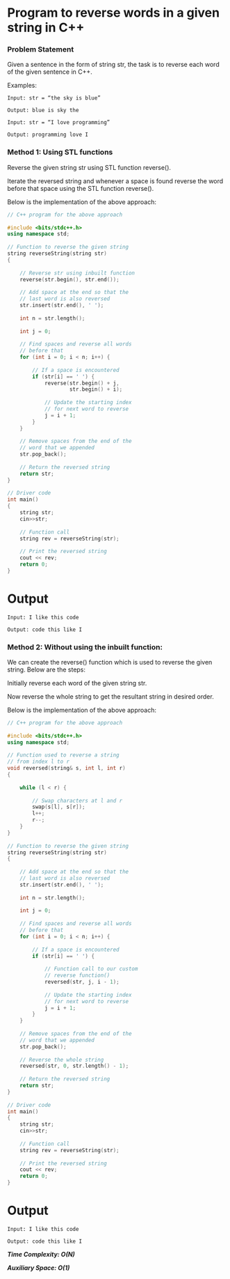 # Program to reverse words in a given string in C++

### Problem Statement
Given a sentence in the form of string str, the task is to reverse each word of the given sentence in C++. 

Examples: 
``` 
Input: str = “the sky is blue” 

Output: blue is sky the

Input: str = “I love programming” 

Output: programming love I 
``` 
 
### Method 1: Using STL functions  

Reverse the given string str using STL function reverse().

Iterate the reversed string and whenever a space is found reverse 
the word before that space using the STL function reverse().

Below is the implementation of the above approach:

``` C++
// C++ program for the above approach
 
#include <bits/stdc++.h>
using namespace std;
 
// Function to reverse the given string
string reverseString(string str)
{
 
    // Reverse str using inbuilt function
    reverse(str.begin(), str.end());
 
    // Add space at the end so that the
    // last word is also reversed
    str.insert(str.end(), ' ');
 
    int n = str.length();
 
    int j = 0;
 
    // Find spaces and reverse all words
    // before that
    for (int i = 0; i < n; i++) {
 
        // If a space is encountered
        if (str[i] == ' ') {
            reverse(str.begin() + j,
                    str.begin() + i);
 
            // Update the starting index
            // for next word to reverse
            j = i + 1;
        }
    }
 
    // Remove spaces from the end of the
    // word that we appended
    str.pop_back();
 
    // Return the reversed string
    return str;
}
 
// Driver code
int main()
{
    string str;
	cin>>str;
 
    // Function call
    string rev = reverseString(str);
 
    // Print the reversed string
    cout << rev;
    return 0;
}
``` 
# Output
``` 
Input: I like this code

Output: code this like I
```

### Method 2: Without using the inbuilt function:

 We can create the reverse() function which is used to reverse the given string. Below are the steps:  

Initially reverse each word of the given string str.

Now reverse the whole string to get the resultant string in desired order.

Below is the implementation of the above approach:
 
``` C++
// C++ program for the above approach
 
#include <bits/stdc++.h>
using namespace std;
 
// Function used to reverse a string
// from index l to r
void reversed(string& s, int l, int r)
{
 
    while (l < r) {
 
        // Swap characters at l and r
        swap(s[l], s[r]);
        l++;
        r--;
    }
}
 
// Function to reverse the given string
string reverseString(string str)
{
 
    // Add space at the end so that the
    // last word is also reversed
    str.insert(str.end(), ' ');
 
    int n = str.length();
 
    int j = 0;
 
    // Find spaces and reverse all words
    // before that
    for (int i = 0; i < n; i++) {
 
        // If a space is encountered
        if (str[i] == ' ') {
 
            // Function call to our custom
            // reverse function()
            reversed(str, j, i - 1);
 
            // Update the starting index
            // for next word to reverse
            j = i + 1;
        }
    }
 
    // Remove spaces from the end of the
    // word that we appended
    str.pop_back();
 
    // Reverse the whole string
    reversed(str, 0, str.length() - 1);
 
    // Return the reversed string
    return str;
}
 
// Driver code
int main()
{
    string str;
	cin>>str;
 
    // Function call
    string rev = reverseString(str);
 
    // Print the reversed string
    cout << rev;
    return 0;
}
``` 
# Output
```
Input: I like this code

Output: code this like I
``` 

***Time Complexity: O(N)***

***Auxiliary Space: O(1)***